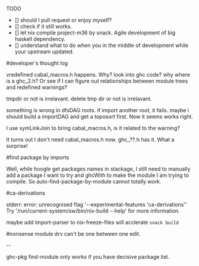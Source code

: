 TODO
- [] should I pull request or enjoy myself?
- [] check if it still works.
- [] let nix compile project-m36 by snack. Agile development of big haskell dependency.
- [] understand what to do when you in the middle of development while your upstream updated.

#developer's thought log

vredefined cabal_macros.h happens. Why?
look into ghc code? why where is a ghc_2.h?
Or see if I can figure out relationships between module trees and redefined warnings?

tmpdir or not is irrelavant.
delete tmp dir or not is irrelavant.

something is wrong in dfsDAG roots.
if import another root, it fails.
maybe i should build a importDAG and get a toposort first.
Now it seems works right.

I use symLinkJoin to bring cabal_macros.h, is it related to the warning?

It turns out I don't need cabal_macros.h now. ghc_??.h has it. What a surprise!

#find package by imports

Well, while hoogle get packages names in stackage, I still need to manually add a package I want to try and ghcWith to make the module I am trying to compile. So auto-find-package-by-module cannot totally work.

#ca-derivations

stderr: error: unrecognised flag '--experimental-features 'ca-derivations''
Try '/run/current-system/sw/bin/nix-build --help' for more information.

maybe add import-parser to nix-freeze-files will acclerate `snack build`


#nonsense
module drv can't be one between one edit.


--

ghc-pkg find-module only works if you have decisive package list.
